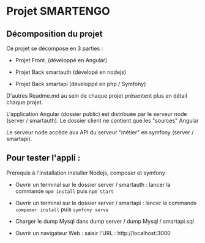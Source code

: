 # Projet SMARTENGO

## Décomposition du projet

Ce projet se décompose en 3 parties :

- Projet Front. (développé en Angular)

- Projet Back smartauth (dévelopé en nodejs)

- Projet Back smartapi (développé en php / Symfony)

D'autres Readme.md au sein de chaque projet présentent plus en détail chaque projet.


L'application Angular (dossier public) est distribuée par le serveur node (server / smartauth).
Le dossier client ne contient que les "sources" Angular

Le serveur node accède aux API du serveur "métier" en symfony (server / smartapi).



## Pour tester l'appli :

Prérequis à l'installation 
installer Nodejs, composer et symfony

- Ouvrir un terminal sur le dossier server / smartauth : lancer la commande
  ``npm install`` puis ``npm start``
  

- Ouvrir un terminal sur le dossier server / smartapi : lancer la commande 
  ``composer install`` puis ``symfony serve``


- Charger le dump Mysql dans dump server / dump Mysql / smartapi.sql


- Ouvrir un navigateur Web :
saisir l'URL :
http://localhost:3000







